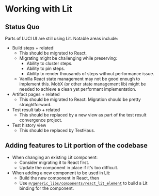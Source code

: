 # Working with Lit

## Status Quo

Parts of LUCI UI are still using Lit. Notable areas include:

* Build steps + related
  * This should be migrated to React.
  * Migrating might be challenging while preserving:
    * Ability to cluster steps.
    * Ability to pin steps.
    * Ability to render thousands of steps without performance issue.
  * Vanilla React state management may not be good enough to implement this.
    MobX (or other state management lib) might be needed to achieve a clean
    yet performant implementation.
* Artifact pages + related
  * This should be migrated to React. Migration should be pretty
    straightforward.
* Test result tab + related
  * This should be replaced by a new view as part of the test result
    convergence project.
* Test history view
  * This should be replaced by TestHaus.

## Adding features to Lit portion of the codebase

* When changing an existing Lit component:
  * Consider migrating it to React first.
  * Update the component in place if it's too difficult.
* When adding a new component to be used in Lit:
  * Build the new component in React, then
  * Use [`@/generic_libs/components/react_lit_element`](../../src/generic_libs/components/react_lit_element/doc.md)
     to build a Lit binding for the component.
